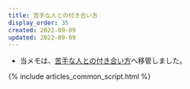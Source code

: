 ```yaml
---
title: 苦手な人との付き合い方
display_order: 35
created: 2022-09-09
updated: 2022-09-09
---
```

- 当メモは、[苦手な人との付き合い方](https://thinktwice.tech/life/human_relations/how_to_deal_with_people_you_are_not_good_at/)へ移管しました。

{% include articles_common_script.html %}
